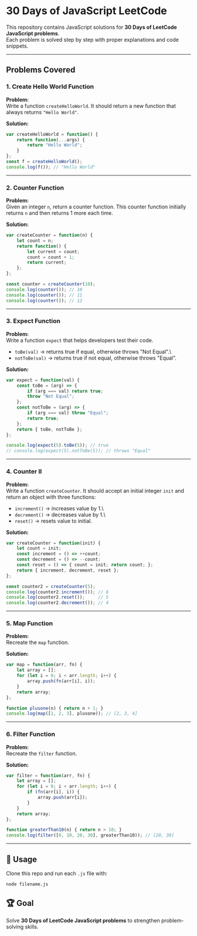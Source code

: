 # 30 Days of JavaScript LeetCode

This repository contains JavaScript solutions for **30 Days of LeetCode
JavaScript problems**.\
Each problem is solved step by step with proper explanations and code
snippets.

------------------------------------------------------------------------

## Problems Covered

### 1. Create Hello World Function

**Problem:**\
Write a function `createHelloWorld`. It should return a new function
that always returns `"Hello World"`.

**Solution:**

``` javascript
var createHelloWorld = function() {
    return function(...args) {
        return "Hello World";
    }
};
const f = createHelloWorld();
console.log(f()); // "Hello World"
```

------------------------------------------------------------------------

### 2. Counter Function

**Problem:**\
Given an integer `n`, return a counter function. This counter function
initially returns `n` and then returns 1 more each time.

**Solution:**

``` javascript
var createCounter = function(n) {
    let count = n;
    return function() {
        let current = count;
        count = count + 1;
        return current;
    };
};

const counter = createCounter(10);
console.log(counter()); // 10
console.log(counter()); // 11
console.log(counter()); // 12
```

------------------------------------------------------------------------

### 3. Expect Function

**Problem:**\
Write a function `expect` that helps developers test their code.

-   `toBe(val)` → returns true if equal, otherwise throws "Not Equal".\
-   `notToBe(val)` → returns true if not equal, otherwise throws
    "Equal".

**Solution:**

``` javascript
var expect = function(val) {
    const toBe = (arg) => {
        if (arg === val) return true;
        throw "Not Equal";
    };
    const notToBe = (arg) => {
        if (arg === val) throw "Equal";
        return true;
    };
    return { toBe, notToBe };
};

console.log(expect(5).toBe(5)); // true
// console.log(expect(5).notToBe(5)); // throws "Equal"
```

------------------------------------------------------------------------

### 4. Counter II

**Problem:**\
Write a function `createCounter`. It should accept an initial integer
`init` and return an object with three functions:

-   `increment()` → increases value by 1.\
-   `decrement()` → decreases value by 1.\
-   `reset()` → resets value to initial.

**Solution:**

``` javascript
var createCounter = function(init) {
    let count = init;
    const increment = () => ++count;
    const decrement = () => --count;
    const reset = () => { count = init; return count; };
    return { increment, decrement, reset };
};

const counter2 = createCounter(5);
console.log(counter2.increment()); // 6
console.log(counter2.reset());     // 5
console.log(counter2.decrement()); // 4
```

------------------------------------------------------------------------

### 5. Map Function

**Problem:**\
Recreate the `map` function.

**Solution:**

``` javascript
var map = function(arr, fn) {
    let array = [];
    for (let i = 0; i < arr.length; i++) {
        array.push(fn(arr[i], i));
    }
    return array;
};

function plusone(n) { return n + 1; }
console.log(map([1, 2, 3], plusone)); // [2, 3, 4]
```

------------------------------------------------------------------------

### 6. Filter Function

**Problem:**\
Recreate the `filter` function.

**Solution:**

``` javascript
var filter = function(arr, fn) {
    let array = [];
    for (let i = 0; i < arr.length; i++) {
        if (fn(arr[i], i)) {
            array.push(arr[i]);
        }
    }
    return array;
};

function greaterThan10(n) { return n > 10; }
console.log(filter([0, 10, 20, 30], greaterThan10)); // [20, 30]
```

------------------------------------------------------------------------

## 📌 Usage

Clone this repo and run each `.js` file with:

``` bash
node filename.js
```

## 🏆 Goal

Solve **30 Days of LeetCode JavaScript problems** to strengthen
problem-solving skills.
